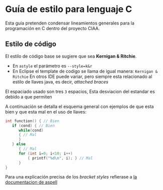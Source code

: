 # Guía de estilo para lenguaje C
Esta guía pretenden condensar lineamientos generales para la programación en C dentro del proyecto CIAA.
## Estilo de código
El estilo de código base se sugiere que sea **Kernigan & Ritchie**.
 - En `astyle` el parámetro es `--style=k&r`
 - En Eclipse el template de codigo se llama de igual manera: `Kernigan & Ritchie`
En otros IDE puede variar, pero siempre esta relacionado al estilo de llaves java, es decir, *attached braces*

El espaciado usado son tres `3` espacios, Esta desviacion del estandar es debido a que permiten 

A continuación se detalla el esquema general con ejemplos de que esta bien y que esta mal en el uso de llaves:
```cpp
int function() { // Bien
   if (cond) { // Bien
      while(cond)
      { // Mal
      }
   } else
      { // Mal
      for (int i=0; i<10; i++)
          { printf("%d\n", i); } // Mal
      }
}
```
Para una explicación precisa de los *bracket styles* refierase a [la documentacion de aspell](http://astyle.sourceforge.net/astyle.html#_Brace_Style_Options)


<!--stackedit_data:
eyJoaXN0b3J5IjpbMTQwMDM5OTA5N119
-->